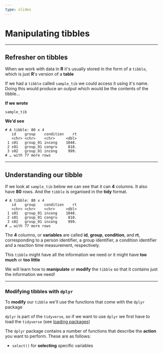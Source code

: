 ```yaml
---
type: slides
---
```


# Manipulating tibbles

---

## Refresher on tibbles

When we work with data in **R** it's usually stored in the form of a `tibble`, which is just **R**'s version of a **table**

If we had a `tibble` called `sample_tib` we could access it using it's name. Doing this would produce an output which would be the contents of the tibble...

**If we wrote**
```
sample_tib
```

**We'd see**
```
# A tibble: 80 x 4
   id    group    condition    rt
   <chr> <chr>    <chr>     <dbl>
 1 s01   group_01 incong    1048.
 2 s01   group_01 congru     818.
 3 s02   group_01 incong     999.
# … with 77 more rows
```

---

## Understanding our tibble

If we look at `sample_tib` below we can see that it can **4** columns. It also have **80** rows. And the `tibble` is organised in the **tidy** format.

```
# A tibble: 80 x 4
   id    group    condition    rt
   <chr> <chr>    <chr>     <dbl>
 1 s01   group_01 incong    1048.
 2 s01   group_01 congru     818.
 3 s02   group_01 incong     999.
# … with 77 more rows
```

The **4** columns, or **variables** are called **id**, **group**, **condition**, and **rt**, corresponding to a person identifier, a group identifier, a condition identifier and a reaction time measurement, respectively.

This `tibble` might have all the information we need or it might have **too much** or **too little**

We will learn how to  **manipulate** or **modify** the `tibble` so that it contains just the information we need!

---

### Modifying tibbles with `dplyr`

To **modify** our `tibble` we'll use the functions that come with the `dplyr` package

`dplyr` is part of the `tidyverse`, so if we want to use `dplyr` we first have to load the `tidyverse` (see [loading packages]())

The `dplyr` package contains a number of functions that describe the **action** you want to perform. These are as follows:

- `select()` for **selecting** specific variables